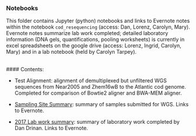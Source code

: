 ### Notebooks

This folder contains Jupyter (python) notebooks and links to Evernote notes within the notebook `cod_resequencing` (access: Dan, Lorenz, Carolyn, Mary). Evernote notes summarize lab work completed; detailed laboratory information (DNA gels, quantifications, pooling worksheets) is currently in excel spreadsheets on the google drive (access: Lorenz, Ingrid, Carolyn, Mary) and in a lab notebook (held by Carolyn Tarpey). 

<br>
#### Contents:

- Test Alignment: alignment of demultiplexed but unfiltered WGS sequences from Near2005 and Zhem16wB to the Atlantic cod genome. Completed for comparison of Bowtie2 aligner and BWA-MEM aligner. 

- [Sampling Site Summary](http://www.evernote.com/l/AlUifEqoghRMiYD2nwgn1JdxwVdVS3aElTg/): summary of samples submitted for WGS. Links to Evernote.

- [2017 Lab work summary](http://www.evernote.com/l/AlV4BISEzB1Eebu9ndAiR-Qnj1omSKfXZYo/): summary of laboratory work completed by Dan Drinan. Links to Evernote.